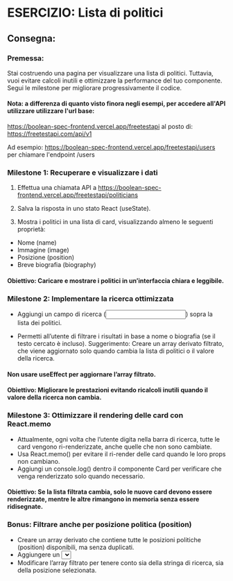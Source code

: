# ESERCIZIO: Lista di politici

## Consegna:

### Premessa:

Stai costruendo una pagina per visualizzare una lista di politici. Tuttavia, vuoi evitare calcoli inutili e ottimizzare la performance del tuo componente. Segui le milestone per migliorare progressivamente il codice.

#### Nota: a differenza di quanto visto finora negli esempi, per accedere all'API utilizzare utilizzare l'url base:

https://boolean-spec-frontend.vercel.app/freetestapi
al posto di:
https://freetestapi.com/api/v1

Ad esempio:
https://boolean-spec-frontend.vercel.app/freetestapi/users
per chiamare l'endpoint /users

### Milestone 1: Recuperare e visualizzare i dati

1. Effettua una chiamata API a
   https://boolean-spec-frontend.vercel.app/freetestapi/politicians

2. Salva la risposta in uno stato React (useState).

3. Mostra i politici in una lista di card, visualizzando almeno le seguenti proprietà:

- Nome (name)
- Immagine (image)
- Posizione (position)
- Breve biografia (biography)

#### Obiettivo: Caricare e mostrare i politici in un’interfaccia chiara e leggibile.

### Milestone 2: Implementare la ricerca ottimizzata

- Aggiungi un campo di ricerca (<input type="text">) sopra la lista dei politici.

- Permetti all’utente di filtrare i risultati in base a nome o biografia (se il testo cercato è incluso). Suggerimento: Creare un array derivato filtrato, che viene aggiornato solo quando cambia la lista di politici o il valore della ricerca.

#### Non usare useEffect per aggiornare l’array filtrato.

#### Obiettivo: Migliorare le prestazioni evitando ricalcoli inutili quando il valore della ricerca non cambia.

### Milestone 3: Ottimizzare il rendering delle card con React.memo

- Attualmente, ogni volta che l’utente digita nella barra di ricerca, tutte le card vengono ri-renderizzate, anche quelle che non sono cambiate.
- Usa React.memo() per evitare il ri-render delle card quando le loro props non cambiano.
- Aggiungi un console.log() dentro il componente Card per verificare che venga renderizzato solo quando necessario.

#### Obiettivo: Se la lista filtrata cambia, solo le nuove card devono essere renderizzate, mentre le altre rimangono in memoria senza essere ridisegnate.

### Bonus: Filtrare anche per posizione politica (position)

- Creare un array derivato che contiene tutte le posizioni politiche (position) disponibili, ma senza duplicati.
- Aggiungere un <select> sopra la lista che permette di filtrare i politici anche in base alla loro posizione.
- Modificare l’array filtrato per tenere conto sia della stringa di ricerca, sia della posizione selezionata.

